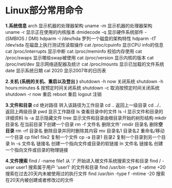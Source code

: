 # Linux部分常用命令

**1.系统信息** 
arch 显示机器的处理器架构
uname -m 显示机器的处理器架构
uname -r 显示正在使用的内核版本 
dmidecode -q 显示硬件系统部件 - (SMBIOS / DMI) 
hdparm -i /dev/hda 罗列一个磁盘的架构特性 
hdparm -tT /dev/sda 在磁盘上执行测试性读取操作 
cat /proc/cpuinfo 显示CPU info的信息 
cat /proc/interrupts 显示中断 
cat /proc/meminfo 校验内存使用 
cat /proc/swaps 显示哪些swap被使用 
cat /proc/version 显示内核的版本 
cat /proc/net/dev 显示网络适配器及统计 
cat /proc/mounts 显示已加载的文件系统 
date 显示系统日期 
cal 2020 显示2007年的日历表 

**2.关机 (系统的关机、重启以及登出 )** 
shutdown -h now 关闭系统
shutdown -h hours:minutes & 按预定时间关闭系统 
shutdown -c 取消按预定时间关闭系统 
shutdown -r now 重启
reboot 重启
logout 注销 

**3.文件和目录** 
cd  绝对路径  转入该路径为工作目录
cd .. 返回上一级目录 
cd ../.. 返回上两级目录 
pwd 显示工作路径 
ls 查看目录中的文件 
ls -l 显示文件和目录的详细资料 
ls -a 显示隐藏文件 
tree 显示文件和目录由根目录开始的树形结构
mkdir 目录名 在当前目录下创建一个目录 
rm -f 文件名 删除文件'
rmdir 目录名 删除**空目录**
rm -rf 目录名 删除目录并同时删除其内容 
mv 目录名1 目录名2 重命名/移动 一个目录 
cp file1 file2 复制一个文件 
cp -a 目录1 目录2 复制一个目录到另一个目录
ln -s 文件名 链接名 创建一个指向文件或目录的软链接 
ln 文件名 链接名 创建一个指向文件或目录的物理链接 

**4.文件搜索** 
find / -name file1 从 '/' 开始进入根文件系统搜索文件和目录 
find / -user user1 搜索属于用户 'user1' 的文件和目录 
find /usr/bin -type f -atime +20 搜索在过去20天内未被使用过的执行文件 
find /usr/bin -type f -mtime -20 搜索在20天内被创建或者修改过的文件 